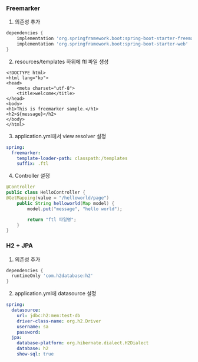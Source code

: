 ### Freemarker

1. 의존성 추가
```gradle
dependencies {
    implementation 'org.springframework.boot:spring-boot-starter-freemarker'
    implementation 'org.springframework.boot:spring-boot-starter-web'
}
```
2. resources/templates 하위에 ftl 파일 생성
```ftl
<!DOCTYPE html>
<html lang="ko">
<head>
    <meta charset="utf-8">
    <title>welcome</title>
</head>
<body>
<h1>This is freemarker sample.</h1>
<h2>${message}</h2>
</body>
</html>
```
3. application.yml에서 view resolver 설정
```yml
spring:
  freemarker:
    template-loader-path: classpath:/templates
    suffix: .ftl
```
4. Controller 설정
```java
@Controller
public class HelloController {
@GetMapping(value = "/helloworld/page")
    public String helloworld(Map model) {
        model.put("message", "hello world");

        return "ftl 파일명";
    }
}
```

### H2 + JPA

1. 의존성 추가
```gradle
dependencies {
  runtimeOnly 'com.h2database:h2'
}
```
2. application.yml에 datasource 설정
```yml
spring:
  datasource:
    url: jdbc:h2:mem:test-db
    driver-class-name: org.h2.Driver
    username: sa
    password: 
  jpa:
    database-platform: org.hibernate.dialect.H2Dialect
    database: h2
    show-sql: true
```

